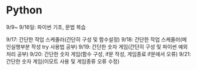 # Python 

9/9~ 9/16일: 파이썬 기초, 문법 복습

9/17: 간단한 작업 스케줄러(간단히 구성 및 함수설정)
9/18: 간단한 작업 스케줄러(메인실행부분 작성 try 사용법 공부)
9/19: 간단한 숫자 게임(간단히 구성 및 파이썬 예외처리 공부)
9/20: 간단한 숫자 게임(함수 구성, if문 작성, 게임종료 if문에서 오류)
9/21: 간단한 숫자 게임(이모트 사용 및 게임종류 오류 수정)
